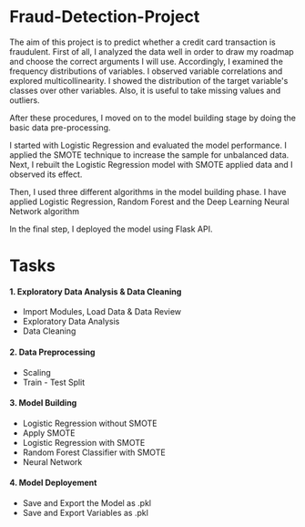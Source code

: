 # Fraud-Detection-Project

The aim of this project is to predict whether a credit card transaction is fraudulent. First of all, I analyzed the data well in order to draw my roadmap and choose the correct arguments I will use. Accordingly, I examined the frequency distributions of variables. I observed variable correlations and explored multicollinearity. I showed the distribution of the target variable's classes over other variables. Also, it is useful to take missing values and outliers.

After these procedures, I moved on to the model building stage by doing the basic data pre-processing.

I started with Logistic Regression and evaluated the model performance. I applied the SMOTE technique to increase the sample for unbalanced data. Next, I rebuilt the Logistic Regression model with SMOTE applied data and I observed its effect.

Then, I used three different algorithms in the model building phase. I have applied Logistic Regression, Random Forest and the Deep Learning Neural Network algorithm

In the final step, I deployed the model using Flask API.

# Tasks

#### 1. Exploratory Data Analysis & Data Cleaning

- Import Modules, Load Data & Data Review
- Exploratory Data Analysis
- Data Cleaning
   
#### 2. Data Preprocessing

- Scaling
- Train - Test Split

#### 3. Model Building

- Logistic Regression without SMOTE
- Apply SMOTE
- Logistic Regression with SMOTE
- Random Forest Classifier with SMOTE
- Neural Network

#### 4. Model Deployement

- Save and Export the Model as .pkl
- Save and Export Variables as .pkl 

